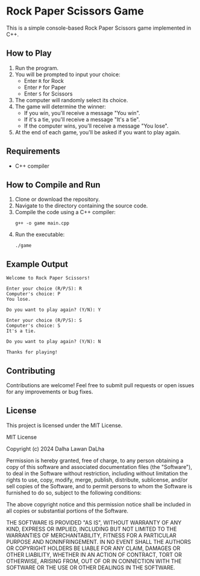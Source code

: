 # Rock Paper Scissors Game

This is a simple console-based Rock Paper Scissors game implemented in C++.

## How to Play

1. Run the program.
2. You will be prompted to input your choice:
   - Enter `R` for Rock
   - Enter `P` for Paper
   - Enter `S` for Scissors
3. The computer will randomly select its choice.
4. The game will determine the winner:
   - If you win, you'll receive a message "You win".
   - If it's a tie, you'll receive a message "It's a tie".
   - If the computer wins, you'll receive a message "You lose".
5. At the end of each game, you'll be asked if you want to play again.

## Requirements

- C++ compiler

## How to Compile and Run

1. Clone or download the repository.
2. Navigate to the directory containing the source code.
3. Compile the code using a C++ compiler:
   ```
   g++ -o game main.cpp
   ```
4. Run the executable:
   ```
   ./game
   ```

## Example Output

```
Welcome to Rock Paper Scissors!

Enter your choice (R/P/S): R
Computer's choice: P
You lose.

Do you want to play again? (Y/N): Y

Enter your choice (R/P/S): S
Computer's choice: S
It's a tie.

Do you want to play again? (Y/N): N

Thanks for playing!
```

## Contributing

Contributions are welcome! Feel free to submit pull requests or open issues for any improvements or bug fixes.

## License

This project is licensed under the MIT License.

MIT License

Copyright (c) 2024 Dalha Lawan DaLha

Permission is hereby granted, free of charge, to any person obtaining a copy
of this software and associated documentation files (the "Software"), to deal
in the Software without restriction, including without limitation the rights
to use, copy, modify, merge, publish, distribute, sublicense, and/or sell
copies of the Software, and to permit persons to whom the Software is
furnished to do so, subject to the following conditions:

The above copyright notice and this permission notice shall be included in all
copies or substantial portions of the Software.

THE SOFTWARE IS PROVIDED "AS IS", WITHOUT WARRANTY OF ANY KIND, EXPRESS OR
IMPLIED, INCLUDING BUT NOT LIMITED TO THE WARRANTIES OF MERCHANTABILITY,
FITNESS FOR A PARTICULAR PURPOSE AND NONINFRINGEMENT. IN NO EVENT SHALL THE
AUTHORS OR COPYRIGHT HOLDERS BE LIABLE FOR ANY CLAIM, DAMAGES OR OTHER
LIABILITY, WHETHER IN AN ACTION OF CONTRACT, TORT OR OTHERWISE, ARISING FROM,
OUT OF OR IN CONNECTION WITH THE SOFTWARE OR THE USE OR OTHER DEALINGS IN THE
SOFTWARE.
